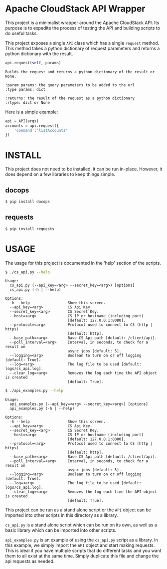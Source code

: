 Apache CloudStack API Wrapper
=============================
This project is a minimalist wrapper around the Apache CloudStack API.  Its purpose is to expedite the process of testing the API and building scripts to do useful tasks.

This project exposes a single `API` class which has a single `request` method.  This method takes a python dictionary of request parameters and returns a python dictionary with the result.

``` python
api.request(self, params)
```

``` sphinx
Builds the request and returns a python dictionary of the result or None.

:param params: the query parameters to be added to the url
:type params: dict

:returns: the result of the request as a python dictionary
:rtype: dict or None
```

Here is a simple example:

``` python
api = API(args)
accounts = api.request({
    'command':'listAccounts'
})
```


INSTALL
=======
This project does not need to be installed, it can be run in-place.  However, it does depend on a few libraries to keep things simple.

docops
------

``` bash
$ pip install docops
```

requests
--------

``` bash
$ pip install requests
```


USAGE
=====
The usage for this project is documented in the 'help' section of the scripts.

``` bash
$ ./cs_api.py --help
```

```
Usage:
  cs_api.py (--api_key=<arg> --secret_key=<arg>) [options]
  cs_api.py (-h | --help)

Options:
  -h --help                 Show this screen.
  --api_key=<arg>           CS Api Key.
  --secret_key=<arg>        CS Secret Key.
  --host=<arg>              CS IP or hostname (including port) 
                            [default: 127.0.0.1:8080].
  --protocol=<arg>          Protocol used to connect to CS (http | https) 
                            [default: http].
  --base_path=<arg>         Base CS Api path [default: /client/api].
  --poll_interval=<arg>     Interval, in seconds, to check for a result on 
                            async jobs [default: 5].
  --logging=<arg>           Boolean to turn on or off logging [default: True].
  --log=<arg>               The log file to be used [default: logs/cs_api.log].
  --clear_log=<arg>         Removes the log each time the API object is created 
                            [default: True].
```

``` bash
$ ./api_examples.py --help
```

```
Usage:
  api_examples.py (--api_key=<arg> --secret_key=<arg>) [options]
  api_examples.py (-h | --help)

Options:
  -h --help                 Show this screen.
  --api_key=<arg>           CS Api Key.
  --secret_key=<arg>        CS Secret Key.
  --host=<arg>              CS IP or hostname (including port) 
                            [default: 127.0.0.1:8080].
  --protocol=<arg>          Protocol used to connect to CS (http | https) 
                            [default: http].
  --base_path=<arg>         Base CS Api path [default: /client/api].
  --poll_interval=<arg>     Interval, in seconds, to check for a result on 
                            async jobs [default: 5].
  --logging=<arg>           Boolean to turn on or off logging [default: True].
  --log=<arg>               The log file to be used [default: logs/cs_api.log].
  --clear_log=<arg>         Removes the log each time the API object is created 
                            [default: True].
```

This project can be run as a stand alone script or the `API` object can be imported into other scripts in this directory as a library.

`cs_api.py` is a stand alone script which can be run on its own, as well as a basic library which can be imported into other scripts.

`api_examples.py` is an example of using the `cs_api.py` script as a library.  In this example, we  simply import the `API` object and start making requests.  This is ideal if you have multiple scripts that do different tasks and you want them to all exist at the same time.  Simply duplicate this file and change the api requests as needed.


